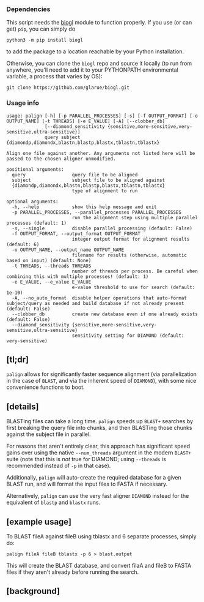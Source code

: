 ### Dependencies

This script needs the [biogl](https://github.com/glarue/biogl) module to function properly. If you use (or can get) `pip`, you can simply do

```python3 -m pip install biogl```

to add the package to a location reachable by your Python installation. 

Otherwise, you can clone the `biogl` repo and source it locally (to run from anywhere, you'll need to add it to your PYTHONPATH environmental variable, a process that varies by OS):

```git clone https://github.com/glarue/biogl.git```

### Usage info

```
usage: palign [-h] [-p PARALLEL_PROCESSES] [-s] [-f OUTPUT_FORMAT] [-o OUTPUT_NAME] [-t THREADS] [-e E_VALUE] [-A] [--clobber_db]
              [--diamond_sensitivity {sensitive,more-sensitive,very-sensitive,ultra-sensitive}]
              query subject {diamondp,diamondx,blastn,blastp,blastx,tblastn,tblastx}

Align one file against another. Any arguments not listed here will be passed to the chosen aligner unmodified.

positional arguments:
  query                 query file to be aligned
  subject               subject file to be aligned against
  {diamondp,diamondx,blastn,blastp,blastx,tblastn,tblastx}
                        type of alignment to run

optional arguments:
  -h, --help            show this help message and exit
  -p PARALLEL_PROCESSES, --parallel_processes PARALLEL_PROCESSES
                        run the alignment step using multiple parallel processes (default: 1)
  -s, --single          disable parallel processing (default: False)
  -f OUTPUT_FORMAT, --output_format OUTPUT_FORMAT
                        integer output format for alignment results (default: 6)
  -o OUTPUT_NAME, --output_name OUTPUT_NAME
                        filename for results (otherwise, automatic based on input) (default: None)
  -t THREADS, --threads THREADS
                        number of threads per process. Be careful when combining this with multiple processes! (default: 1)
  -e E_VALUE, --e_value E_VALUE
                        e-value threshold to use for search (default: 1e-10)
  -A, --no_auto_format  disable helper operations that auto-format subject/query as needed and build database if not already present (default: False)
  --clobber_db          create new database even if one already exists (default: False)
  --diamond_sensitivity {sensitive,more-sensitive,very-sensitive,ultra-sensitive}
                        sensitivity setting for DIAMOND (default: very-sensitive)
```

## __[tl;dr]__
`palign` allows for significantly faster sequence alignment (via parallelization in the case of `BLAST`, and via the inherent speed of `DIAMOND`), with some nice convenience functions to boot.

## __[details]__
BLASTing files can take a long time. `palign` speeds up `BLAST+` searches by first breaking the query file into chunks, and then BLASTing those chunks 
against the subject file in parallel.

For reasons that aren't entirely clear, this approach has significant speed gains over using the native `--num_threads` argument in the modern `BLAST+` suite (note that this is _not_ true for DIAMOND; using `--threads` is recommended instead of `-p` in that case).

Additionally, `palign` will auto-create the required database for a given BLAST run, and will format the input files to FASTA if necessary.

Alternatively, `palign` can use the very fast aligner `DIAMOND` instead for the equivalent of `blastp` and `blastx` runs.

## __[example usage]__
To BLAST fileA against fileB using tblastx and 6 separate processes, simply do:

```palign fileA fileB tblastx -p 6 > blast.output```

This will create the BLAST database, and convert filaA and fileB to FASTA files if they aren't already before running the search.

## __[background]__
